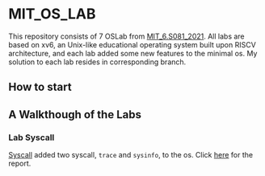 # MIT_OS_LAB

This repository consists of 7 OSLab from [MIT_6.S081_2021](https://pdos.csail.mit.edu/6.828/2021/schedule.html). All labs are based on xv6, an Unix-like educational operating system built upon RISCV architecture, and each lab added some new features to the minimal os. My solution to each lab resides in corresponding branch. 

## How to start  

## A Walkthough of the Labs

### Lab Syscall
[Syscall](https://pdos.csail.mit.edu/6.828/2021/labs/syscall.html) added two syscall, `trace` and `sysinfo`, to the os. Click [here](https://github.com/dhmbb2/MIT_6.S081_OS/blob/master/report/syscall.md) for the report.
